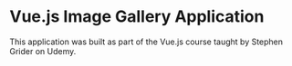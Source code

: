 # Vue.js Image Gallery Application

This application was built as part of the Vue.js course taught by Stephen Grider on Udemy.